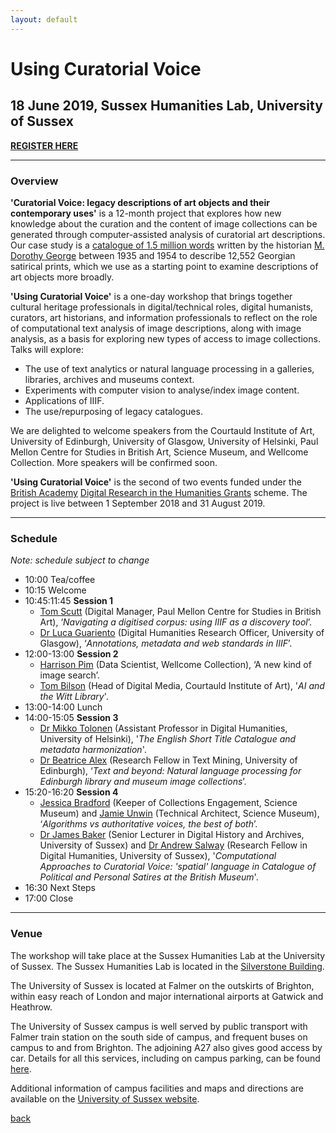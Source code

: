 ```yaml
---
layout: default
---
```


# Using Curatorial Voice

## 18 June 2019, Sussex Humanities Lab, University of Sussex

**[REGISTER HERE](https://www.eventbrite.co.uk/e/using-curatorial-voice-tickets-60298977866)**

______
### Overview

**'Curatorial Voice: legacy descriptions of art objects and their contemporary uses'** is a 12-month project that explores how new knowledge about the curation and the content of image collections can be generated through computer-assisted analysis of curatorial art descriptions. Our case study is a [catalogue of 1.5 million words](https://en.wikipedia.org/wiki/Catalogue_of_Political_and_Personal_Satires_Preserved_in_the_Department_of_Prints_and_Drawings_in_the_British_Museum) written by the historian [M. Dorothy George](https://doi.org/10.1093/ref:odnb/45657) between 1935 and 1954 to describe 12,552 Georgian satirical prints, which we use as a starting point to examine descriptions of art objects more broadly.

**'Using Curatorial Voice'** is a one-day workshop that brings together cultural heritage professionals in digital/technical roles, digital humanists, curators, art historians, and information professionals to reflect on the role of computational text analysis of image descriptions, along with image analysis, as a basis for exploring new types of access to image collections. Talks will explore:

- The use of text analytics or natural language processing in a galleries, libraries, archives and museums context.
- Experiments with computer vision to analyse/index image content.
- Applications of IIIF.
- The use/repurposing of legacy catalogues.

We are delighted to welcome speakers from the Courtauld Institute of Art, University of Edinburgh, University of Glasgow, University of Helsinki, Paul Mellon Centre for Studies in British Art, Science Museum, and Wellcome Collection. More speakers will be confirmed soon.

**'Using Curatorial Voice'** is the second of two events funded under the [British Academy](https://www.britac.ac.uk/) [Digital Research in the Humanities Grants](https://www.britac.ac.uk/ba-jisc-digital-research-in-the-humanities) scheme. The project is live between 1 September 2018 and 31 August 2019.

______
### Schedule

*Note: schedule subject to change*

- 10:00 Tea/coffee
- 10:15 Welcome
- 10:45:11:45 **Session 1**
  - [Tom Scutt](https://www.paul-mellon-centre.ac.uk/about/people/tom-scutt) (Digital Manager, Paul Mellon Centre for Studies in British Art), ‘*Navigating a digitised corpus: using IIIF as a discovery tool*’.
  - [Dr Luca Guariento](https://www.digital-humanities.arts.gla.ac.uk/members/?id=69) (Digital Humanities Research Officer, University of Glasgow), ‘*Annotations, metadata and web standards in IIIF*’.
- 12:00-13:00 **Session 2**
  - [Harrison Pim](https://harrisonpim.github.io/) (Data Scientist, Wellcome Collection), ‘A new kind of image search’.
  - [Tom Bilson](https://courtauld.ac.uk/people/tom-bilson) (Head of Digital Media, Courtauld Institute of Art), '*AI and the Witt Library*'.
- 13:00-14:00 Lunch
- 14:00-15:05 **Session 3**
  - [Dr Mikko Tolonen](https://tuhat.helsinki.fi/portal/en/persons/mikko-tolonen(1f6c4343-d64e-48d5-b6af-39d5f3442502).html) (Assistant Professor in Digital Humanities, University of Helsinki), '*The English Short Title Catalogue and metadata harmonization*'.
  - [Dr Beatrice Alex](http://homepages.inf.ed.ac.uk/balex/) (Research Fellow in Text Mining, University of Edinburgh), ‘*Text and beyond: Natural language processing for Edinburgh library and museum image collections*’.
- 15:20-16:20 **Session 4**
  - [Jessica Bradford](https://twitter.com/jessicabrad4) (Keeper of Collections Engagement, Science Museum) and [Jamie Unwin](http://jamie.net/about/) (Technical Architect, Science Museum), ‘*Algorithms vs authoritative voices, the best of both*’.
  - [Dr James Baker](http://www.sussex.ac.uk/profiles/371022) (Senior Lecturer in Digital History and Archives, University of Sussex) and [Dr Andrew Salway](http://www.bbrel.co.uk/) (Research Fellow in Digital Humanities, University of Sussex), '*Computational Approaches to Curatorial Voice: 'spatial' language in Catalogue of Political and Personal Satires at the British Museum*'.
- 16:30 Next Steps
- 17:00 Close

______
### Venue

The workshop will take place at the Sussex Humanities Lab at the University of Sussex. The Sussex Humanities Lab is located in the [Silverstone Building](https://www.sussex.ac.uk/about/documents/uos-campus-map.pdf).

The University of Sussex is located at Falmer on the outskirts of Brighton, within easy reach of London and major international airports at Gatwick and Heathrow.

The University of Sussex campus is well served by public transport with Falmer train station on the south side of campus, and frequent buses on campus to and from Brighton. The adjoining A27 also gives good access by car. Details for all this services, including on campus parking, can be found [here](https://www.sussex.ac.uk/about/directions).

Additional information of campus facilities and maps and directions are available on the [University of Sussex website](https://www.sussex.ac.uk/about/campus/facilities).

[back](./)
